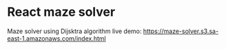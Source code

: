 # React maze solver

Maze solver using Dijsktra algorithm live demo: https://maze-solver.s3.sa-east-1.amazonaws.com/index.html
